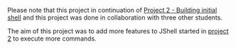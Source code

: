 Please note that this project in continuation of [Project 2 - Building initial shell](https://github.com/machohan/Projects/tree/master/Java/Project%202%20-%20Building%20initial%20shell) and this project was done in collaboration with three other students.

The aim of this project was to add more features to JShell started in [project 2](https://github.com/machohan/Projects/tree/master/Java/Project%202%20-%20Building%20initial%20shell) to execute more commands.
